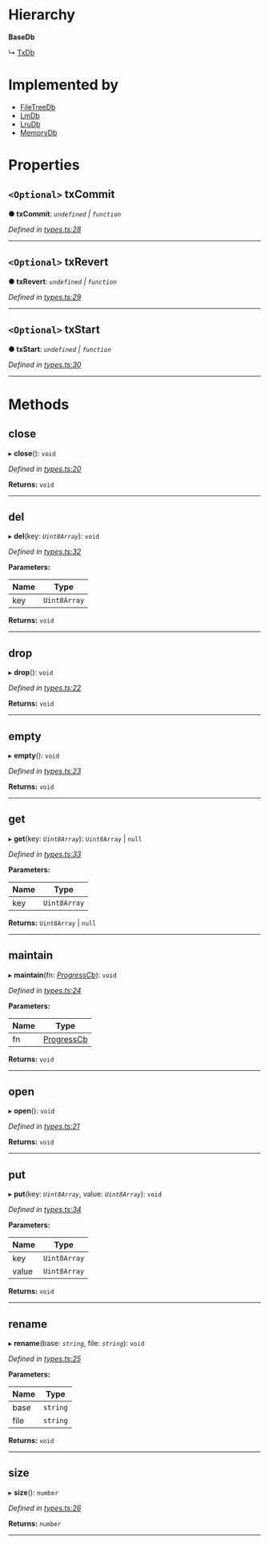 

# Hierarchy

**BaseDb**

↳  [TxDb](_types_.txdb.md)

# Implemented by

* [FileTreeDb](../classes/_engines_filetreedb_.filetreedb.md)
* [LmDb](../classes/_engines_lmdb_.lmdb.md)
* [LruDb](../classes/_engines_lrudb_.lrudb.md)
* [MemoryDb](../classes/_engines_memorydb_.memorydb.md)

# Properties

<a id="txcommit"></a>

## `<Optional>` txCommit

**● txCommit**: *`undefined` \| `function`*

*Defined in [types.ts:28](https://github.com/polkadot-js/common/blob/6335c35/packages/db/src/types.ts#L28)*

___
<a id="txrevert"></a>

## `<Optional>` txRevert

**● txRevert**: *`undefined` \| `function`*

*Defined in [types.ts:29](https://github.com/polkadot-js/common/blob/6335c35/packages/db/src/types.ts#L29)*

___
<a id="txstart"></a>

## `<Optional>` txStart

**● txStart**: *`undefined` \| `function`*

*Defined in [types.ts:30](https://github.com/polkadot-js/common/blob/6335c35/packages/db/src/types.ts#L30)*

___

# Methods

<a id="close"></a>

##  close

▸ **close**(): `void`

*Defined in [types.ts:20](https://github.com/polkadot-js/common/blob/6335c35/packages/db/src/types.ts#L20)*

**Returns:** `void`

___
<a id="del"></a>

##  del

▸ **del**(key: *`Uint8Array`*): `void`

*Defined in [types.ts:32](https://github.com/polkadot-js/common/blob/6335c35/packages/db/src/types.ts#L32)*

**Parameters:**

| Name | Type |
| ------ | ------ |
| key | `Uint8Array` |

**Returns:** `void`

___
<a id="drop"></a>

##  drop

▸ **drop**(): `void`

*Defined in [types.ts:22](https://github.com/polkadot-js/common/blob/6335c35/packages/db/src/types.ts#L22)*

**Returns:** `void`

___
<a id="empty"></a>

##  empty

▸ **empty**(): `void`

*Defined in [types.ts:23](https://github.com/polkadot-js/common/blob/6335c35/packages/db/src/types.ts#L23)*

**Returns:** `void`

___
<a id="get"></a>

##  get

▸ **get**(key: *`Uint8Array`*): `Uint8Array` \| `null`

*Defined in [types.ts:33](https://github.com/polkadot-js/common/blob/6335c35/packages/db/src/types.ts#L33)*

**Parameters:**

| Name | Type |
| ------ | ------ |
| key | `Uint8Array` |

**Returns:** `Uint8Array` \| `null`

___
<a id="maintain"></a>

##  maintain

▸ **maintain**(fn: *[ProgressCb](../modules/_types_.md#progresscb)*): `void`

*Defined in [types.ts:24](https://github.com/polkadot-js/common/blob/6335c35/packages/db/src/types.ts#L24)*

**Parameters:**

| Name | Type |
| ------ | ------ |
| fn | [ProgressCb](../modules/_types_.md#progresscb) |

**Returns:** `void`

___
<a id="open"></a>

##  open

▸ **open**(): `void`

*Defined in [types.ts:21](https://github.com/polkadot-js/common/blob/6335c35/packages/db/src/types.ts#L21)*

**Returns:** `void`

___
<a id="put"></a>

##  put

▸ **put**(key: *`Uint8Array`*, value: *`Uint8Array`*): `void`

*Defined in [types.ts:34](https://github.com/polkadot-js/common/blob/6335c35/packages/db/src/types.ts#L34)*

**Parameters:**

| Name | Type |
| ------ | ------ |
| key | `Uint8Array` |
| value | `Uint8Array` |

**Returns:** `void`

___
<a id="rename"></a>

##  rename

▸ **rename**(base: *`string`*, file: *`string`*): `void`

*Defined in [types.ts:25](https://github.com/polkadot-js/common/blob/6335c35/packages/db/src/types.ts#L25)*

**Parameters:**

| Name | Type |
| ------ | ------ |
| base | `string` |
| file | `string` |

**Returns:** `void`

___
<a id="size"></a>

##  size

▸ **size**(): `number`

*Defined in [types.ts:26](https://github.com/polkadot-js/common/blob/6335c35/packages/db/src/types.ts#L26)*

**Returns:** `number`

___

